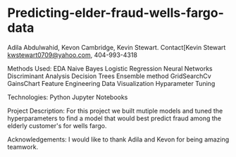 # Predicting-elder-fraud-wells-fargo-data
Adila Abdulwahid, Kevon Cambridge, Kevin Stewart.
Contact[Kevin Stewart kwstewart0709@yahoo.com, 404-993-4318


Methods Used:
EDA
Naive Bayes
Logistic Regression
Neural Networks
Discriminant Analysis
Decision Trees
Ensemble method
GridSearchCv
GainsChart
Feature Engineering
Data Visualization
Hyparameter Tuning


Technologies:
Python
Jupyter Notebooks

Project Description:
For this project we built mutiple models and tuned the hyperparameters to find a model that would best predict fraud among the elderly customer's for wells fargo. 

Acknowledgements:
I would like to thank Adila and Kevon for being amazing teamwork.
